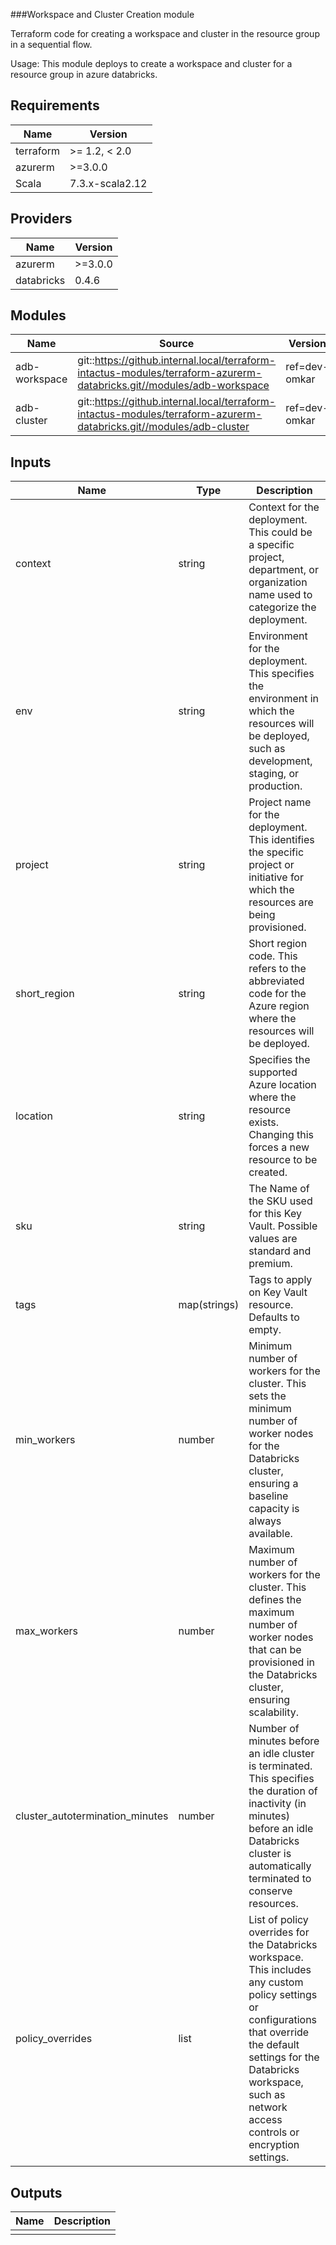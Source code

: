 ###Workspace and Cluster Creation module

Terraform code for creating a workspace and cluster in the resource group in a sequential flow.

Usage:
This module deploys to create a workspace and cluster for a resource group in azure databricks.

## Requirements

| Name      | Version    |
|-----------|------------|
| terraform | >= 1.2, < 2.0 |
| azurerm   | >=3.0.0    |
| Scala     | 7.3.x-scala2.12 |


## Providers

| Name      | Version   |
|-----------|-----------|
| azurerm   | >=3.0.0   |
| databricks| 0.4.6     |


## Modules

| Name          | Source                                                                                  | Version   |
|---------------|-----------------------------------------------------------------------------------------|-----------|
| adb-workspace | git::https://github.internal.local/terraform-intactus-modules/terraform-azurerm-databricks.git//modules/adb-workspace | ref=dev-omkar |
| adb-cluster   | git::https://github.internal.local/terraform-intactus-modules/terraform-azurerm-databricks.git//modules/adb-cluster   | ref=dev-omkar |



## Inputs

| Name                          | Type    | Description                                                                                                               |
|-------------------------------|---------|---------------------------------------------------------------------------------------------------------------------------|
| context                       | string  | Context for the deployment. This could be a specific project, department, or organization name used to categorize the deployment. |
| env                           | string  | Environment for the deployment. This specifies the environment in which the resources will be deployed, such as development, staging, or production. |
| project                       | string  | Project name for the deployment. This identifies the specific project or initiative for which the resources are being provisioned. |
| short_region                  | string  | Short region code. This refers to the abbreviated code for the Azure region where the resources will be deployed.            |
| location                      | string  | Specifies the supported Azure location where the resource exists. Changing this forces a new resource to be created.       |
| sku                           | string  | The Name of the SKU used for this Key Vault. Possible values are standard and premium.                                     |
| tags                          | map(strings) | Tags to apply on Key Vault resource. Defaults to empty.                                                                 |
| min_workers                   | number  | Minimum number of workers for the cluster. This sets the minimum number of worker nodes for the Databricks cluster, ensuring a baseline capacity is always available. |
| max_workers                   | number  | Maximum number of workers for the cluster. This defines the maximum number of worker nodes that can be provisioned in the Databricks cluster, ensuring scalability. |
| cluster_autotermination_minutes | number | Number of minutes before an idle cluster is terminated. This specifies the duration of inactivity (in minutes) before an idle Databricks cluster is automatically terminated to conserve resources. |
| policy_overrides              | list    | List of policy overrides for the Databricks workspace. This includes any custom policy settings or configurations that override the default settings for the Databricks workspace, such as network access controls or encryption settings. |


## Outputs

| Name      | Description |
|-----------|-------------|
|           |             |
